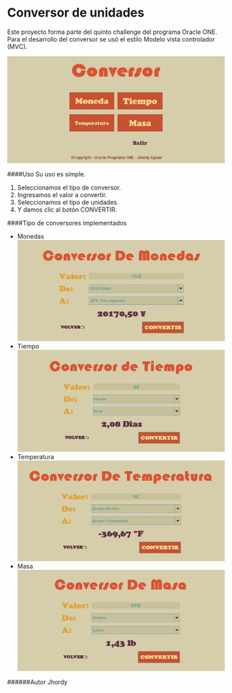 # Conversor de unidades
Este proyecto forma parte del quinto challenge del programa Oracle ONE.
Para el desarrollo del conversor se usó el estilo Modelo vista controlador (MVC).

![Home](./img/img1.JPG)

####Uso
Su uso es simple.
1. Seleccionamos el tipo de conversor.
2. Ingresamos el valor a convertir.
3. Seleccionamos el tipo de unidades.
4. Y damos clic al botón CONVERTIR.

####Tipo de conversores implementados
- Monedas
![Home](./img/img2.JPG)
- Tiempo
![Home](./img/img3.JPG)
- Temperatura
![Home](./img/img4.JPG)
- Masa
![Home](./img/img5.JPG)

######Autor Jhordy
